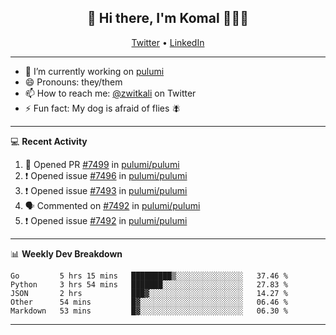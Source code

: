 <h2 align="center"> 👋 Hi there, I'm Komal 🧑🏾‍💻 </h2>
<p align="center">
    <a href="https://twitter.com/zwitkali">Twitter</a> •
    <a href="https://www.linkedin.com/in/komal-ali/">LinkedIn</a>
</p>

--------

- 🔭 I’m currently working on [pulumi](https://github.com/pulumi/pulumi)
- 😄 Pronouns: they/them
- 📫 How to reach me: [@zwitkali](https://twitter.com/zwitkali) on Twitter
- ⚡ Fun fact: My dog is afraid of flies 🪰

--------
💻 **Recent Activity**

<!--START_SECTION:activity-->
1. 💪 Opened PR [#7499](https://github.com/pulumi/pulumi/pull/7499) in [pulumi/pulumi](https://github.com/pulumi/pulumi)
2. ❗️ Opened issue [#7496](https://github.com/pulumi/pulumi/issues/7496) in [pulumi/pulumi](https://github.com/pulumi/pulumi)
3. ❗️ Opened issue [#7493](https://github.com/pulumi/pulumi/issues/7493) in [pulumi/pulumi](https://github.com/pulumi/pulumi)
4. 🗣 Commented on [#7492](https://github.com/pulumi/pulumi/issues/7492) in [pulumi/pulumi](https://github.com/pulumi/pulumi)
5. ❗️ Opened issue [#7492](https://github.com/pulumi/pulumi/issues/7492) in [pulumi/pulumi](https://github.com/pulumi/pulumi)
<!--END_SECTION:activity-->

--------

📊 **Weekly Dev Breakdown**
<!--START_SECTION:waka-->
```text
Go         5 hrs 15 mins   █████████▒░░░░░░░░░░░░░░░   37.46 % 
Python     3 hrs 54 mins   ███████░░░░░░░░░░░░░░░░░░   27.83 % 
JSON       2 hrs           ███▓░░░░░░░░░░░░░░░░░░░░░   14.27 % 
Other      54 mins         █▓░░░░░░░░░░░░░░░░░░░░░░░   06.46 % 
Markdown   53 mins         █▓░░░░░░░░░░░░░░░░░░░░░░░   06.30 % 
```
<!--END_SECTION:waka-->

--------